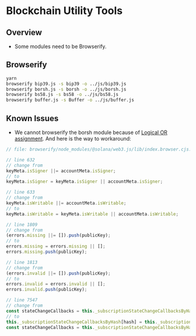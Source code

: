 # Blockchain Utility Tools

## Overview

- Some modules need to be Browserify.

## Browserify

```sh
yarn
browserify bip39.js -s bip39 -o ../js/bip39.js
browserify borsh.js -s borsh -o ../js/borsh.js
browserify bs58.js -s bs58 -o ../js/bs58.js
browserify buffer.js -s Buffer -o ../js/buffer.js
```

## Known Issues

- We cannot browserify the borsh module because of [Logical OR assignment](https://developer.mozilla.org/en-US/docs/Web/JavaScript/Reference/Operators/Logical_OR_assignment). And here is the way to workaround:

```javascript
// file: browserify/node_modules/@solana/web3.js/lib/index.browser.cjs.js

// line 632
// change from
keyMeta.isSigner ||= accountMeta.isSigner;
// to
keyMeta.isSigner = keyMeta.isSigner || accountMeta.isSigner;

// line 633
// change from
keyMeta.isWritable ||= accountMeta.isWritable;
// to
keyMeta.isWritable = keyMeta.isWritable || accountMeta.isWritable;

// line 1809
// change from
(errors.missing ||= []).push(publicKey);
// to
errors.missing = errors.missing || [];
errors.missing.push(publicKey);

// line 1813
// change from
(errors.invalid ||= []).push(publicKey);
// to
errors.invalid = errors.invalid || [];
errors.invalid.push(publicKey);

// line 7547
// change from
const stateChangeCallbacks = this._subscriptionStateChangeCallbacksByHash[hash] ||= new Set();
// to
this._subscriptionStateChangeCallbacksByHash[hash] = this._subscriptionStateChangeCallbacksByHash[hash] || new Set();
const stateChangeCallbacks = this._subscriptionStateChangeCallbacksByHash[hash];
```
